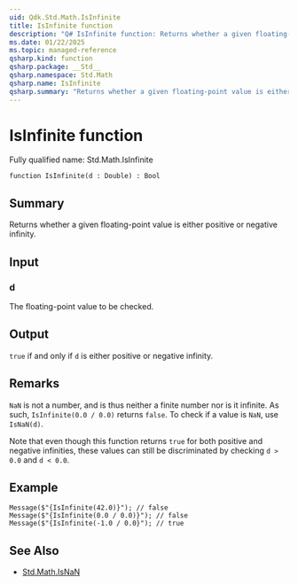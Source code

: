 ```yaml
---
uid: Qdk.Std.Math.IsInfinite
title: IsInfinite function
description: "Q# IsInfinite function: Returns whether a given floating-point value is either positive or negative infinity."
ms.date: 01/22/2025
ms.topic: managed-reference
qsharp.kind: function
qsharp.package: __Std__
qsharp.namespace: Std.Math
qsharp.name: IsInfinite
qsharp.summary: "Returns whether a given floating-point value is either positive or negative infinity."
---
```


# IsInfinite function

Fully qualified name: Std.Math.IsInfinite

```qsharp
function IsInfinite(d : Double) : Bool
```

## Summary
Returns whether a given floating-point value is either positive or
negative infinity.

## Input
### d
The floating-point value to be checked.

## Output
`true` if and only if `d` is either positive or negative infinity.

## Remarks
`NaN` is not a number, and is thus neither a finite number nor
is it infinite. As such, `IsInfinite(0.0 / 0.0)` returns `false`.
To check if a value is `NaN`, use `IsNaN(d)`.

Note that even though this function returns `true` for both
positive and negative infinities, these values can still be
discriminated by checking `d > 0.0` and `d < 0.0`.

## Example
```qsharp
Message($"{IsInfinite(42.0)}"); // false
Message($"{IsInfinite(0.0 / 0.0)}"); // false
Message($"{IsInfinite(-1.0 / 0.0}"); // true
```

## See Also
- [Std.Math.IsNaN](xref:Qdk.Std.Math.IsNaN)

